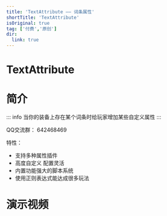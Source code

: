 ```yaml
---
title: 'TextAttribute —— 词条属性'
shortTitle: 'TextAttribute'
isOriginal: true
tag: ['付费','原创']
dir:
  link: true
---
```


# TextAttribute


<Badge type="info" text="付费" />

<div class="catalog-display-container">
  <Catalog base='' level='1'/>
</div>

# 简介

::: info 当你的装备上存在某个词条时给玩家增加某些自定义属性
:::

QQ交流群： 642468469

特性：
- 支持多种属性插件
- 高度自定义 配置灵活
- 内置功能强大的脚本系统
- 使用正则表达式能达成很多玩法

# 演示视频

<BiliBili bvid="BV1goDvYJEqv" />

